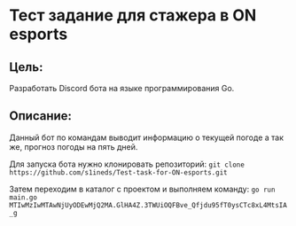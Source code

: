 # Тест задание для стажера в ON esports

## Цель: 
Разработать Discord бота на языке программирования Go.

## Описание:
Данный бот по командам выводит информацию о текущей погоде а так же, прогноз погоды на пять дней.

Для запуска бота нужно клонировать репозиторий:
`git clone https://github.com/s1ineds/Test-task-for-ON-esports.git`

Затем переходим в каталог с проектом и выполняем команду:
`go run main.go MTIwMzIwMTAwNjUyODEwMjQ2MA.GlHA4Z.3TWUiOQFBve_Qfjdu95fT0ysCTc8xL4MtsIA_g`